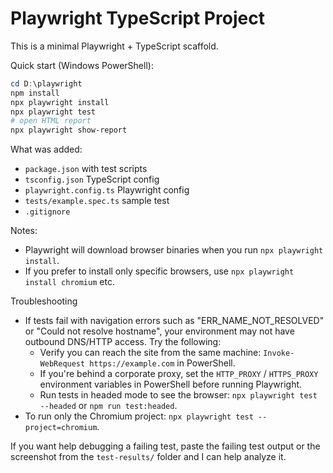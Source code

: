 # Playwright TypeScript Project

This is a minimal Playwright + TypeScript scaffold.

Quick start (Windows PowerShell):

```powershell
cd D:\playwright
npm install
npx playwright install
npx playwright test
# open HTML report
npx playwright show-report
```

What was added:
- `package.json` with test scripts
- `tsconfig.json` TypeScript config
- `playwright.config.ts` Playwright config
- `tests/example.spec.ts` sample test
- `.gitignore`

Notes:
- Playwright will download browser binaries when you run `npx playwright install`.
- If you prefer to install only specific browsers, use `npx playwright install chromium` etc.

Troubleshooting
 - If tests fail with navigation errors such as "ERR_NAME_NOT_RESOLVED" or "Could not resolve hostname", your environment may not have outbound DNS/HTTP access. Try the following:
	 - Verify you can reach the site from the same machine: `Invoke-WebRequest https://example.com` in PowerShell.
	 - If you're behind a corporate proxy, set the `HTTP_PROXY` / `HTTPS_PROXY` environment variables in PowerShell before running Playwright.
	 - Run tests in headed mode to see the browser: `npx playwright test --headed` or `npm run test:headed`.
 - To run only the Chromium project: `npx playwright test --project=chromium`.

If you want help debugging a failing test, paste the failing test output or the screenshot from the `test-results/` folder and I can help analyze it.
